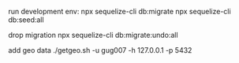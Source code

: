run development env:
npx sequelize-cli db:migrate
npx sequelize-cli db:seed:all

drop migration
npx sequelize-cli db:migrate:undo:all

add geo data
./getgeo.sh -u gug007 -h 127.0.0.1 -p 5432
